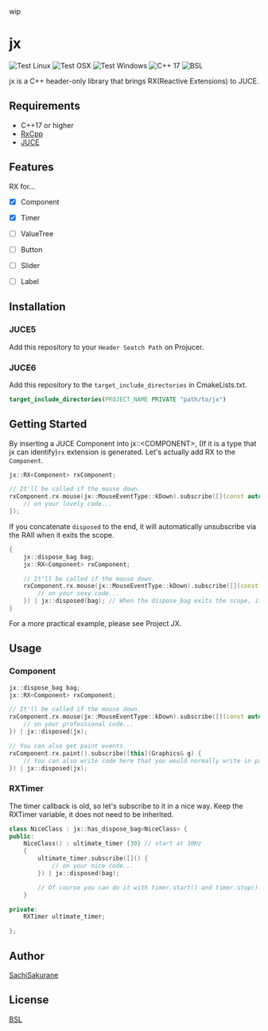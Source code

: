 wip

# jx
![Test Linux](https://github.com/SachiSakurane/jx/workflows/Test%20Linux/badge.svg)
![Test OSX](https://github.com/SachiSakurane/jx/workflows/Test%20OSX/badge.svg)
![Test Windows](https://github.com/SachiSakurane/jx/workflows/Test%20Windows/badge.svg)
![C++ 17](https://img.shields.io/badge/C++-17-blue.svg?style=flat&logo=c%2B%2B)
![BSL](http://img.shields.io/:license-BSL-blue.svg)

jx is a C++ header-only library that brings RX(Reactive Extensions) to JUCE.


## Requirements
- C++17 or higher
- [RxCpp](https://github.com/ReactiveX/RxCpp)
- [JUCE](https://github.com/juce-framework/JUCE)

## Features
RX for...

- [x] Component
- [x] Timer
- [ ] ValueTree
- [ ] Button
- [ ] Slider
- [ ] Label


## Installation
### JUCE5
Add this repository to your `Header Seatch Path` on Projucer.

### JUCE6
Add this repository to the `target_include_directories` in CmakeLists.txt.
```cmake
target_include_directories(PROJECT_NAME PRIVATE "path/to/jx")
```

## Getting Started
By inserting a JUCE Component into jx::\<COMPONENT>, (If it is a type that jx can identify)`rx` extension is generated.
Let's actually add RX to the `Component`.
```c++
jx::RX<Component> rxComponent;

// It'll be called if the mouse down.
rxComponent.rx.mouse(jx::MouseEventType::kDown).subscribe([](const auto& enent){
    // on your lovely code...
});
```

If you concatenate `disposed` to the end, it will automatically unsubscribe via the RAII when it exits the scope.
```c++
{
    jx::dispose_bag bag;
    jx::RX<Component> rxComponent;

    // It'll be called if the mouse down.
    rxComponent.rx.mouse(jx::MouseEventType::kDown).subscribe([](const auto& enent){
        // on your sexy code...
    }) | jx::disposed(bag); // When the dispose_bag exits the scope, it unsubscribes.
}
```

For a more practical example, please see Project JX.

## Usage
### Component
```c++
jx::dispose_bag bag;
jx::RX<Component> rxComponent;

// It'll be called if the mouse down.
rxComponent.rx.mouse(jx::MouseEventType::kDown).subscribe([](const auto& enent){
    // on your professional code...
}) | jx::disposed(jx);

// You can also get paint events.
rxComponent.rx.paint().subscribe([this](Graphics& g) {    
    // You can also write code here that you would normally write in paint().
}) | jx::disposed(jx); 
```
### RXTimer
The timer callback is old, so let's subscribe to it in a nice way.
Keep the RXTimer variable, it does not need to be inherited.
```c++
class NiceClass : jx::has_dispose_bag<NiceClass> {
public:
    NiceClass() : ultimate_timer {30} // start at 30Hz
    {
        ultimate_timer.subscribe([]() {
            // on your nice code...
        }) | jx::disposed(bag);

        // Of course you can do it with timer.start() and timer.stop()!
    }

private:
    RXTimer ultimate_timer;

};
```

## Author
[SachiSakurane](https://twitter.com/sakurane_sachi)

## License
[BSL](https://www.boost.org/users/license.html)
